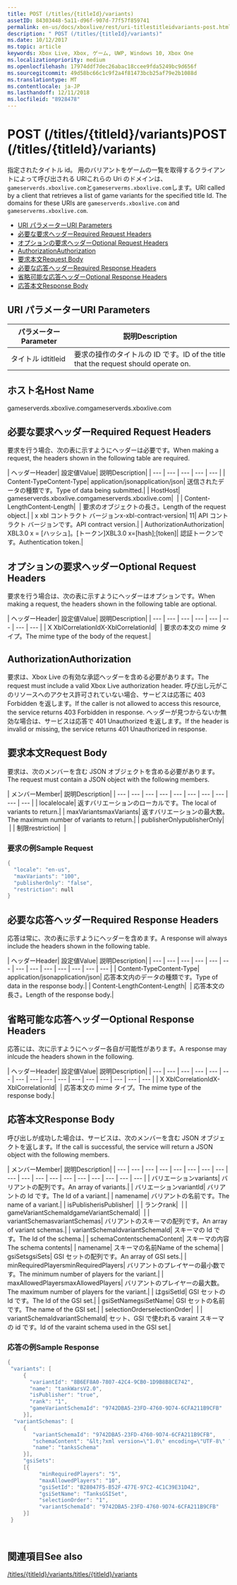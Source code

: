 ```yaml
---
title: POST (/titles/{titleId}/variants)
assetID: 84303448-5a11-d96f-907d-77f57f859741
permalink: en-us/docs/xboxlive/rest/uri-titlestitleidvariants-post.html
description: " POST (/titles/{titleId}/variants)"
ms.date: 10/12/2017
ms.topic: article
keywords: Xbox Live, Xbox, ゲーム, UWP, Windows 10, Xbox One
ms.localizationpriority: medium
ms.openlocfilehash: 17974ddf7dec26abac18ccee9fda5249bc9d656f
ms.sourcegitcommit: 49d58bc66c1c9f2a4f81473bcb25af79e2b1088d
ms.translationtype: MT
ms.contentlocale: ja-JP
ms.lasthandoff: 12/11/2018
ms.locfileid: "8928478"
---
```

# <a name="post-titlestitleidvariants"></a><span data-ttu-id="aaa9e-104">POST (/titles/{titleId}/variants)</span><span class="sxs-lookup"><span data-stu-id="aaa9e-104">POST (/titles/{titleId}/variants)</span></span>
<span data-ttu-id="aaa9e-105">指定されたタイトル id。 用のバリアントをゲームの一覧を取得するクライアントによって呼び出される URIこれらの Uri のドメインは、`gameserverds.xboxlive.com`と`gameserverms.xboxlive.com`します。</span><span class="sxs-lookup"><span data-stu-id="aaa9e-105">URI called by a client that retrieves a list of game variants for the specified title Id. The domains for these URIs are `gameserverds.xboxlive.com` and `gameserverms.xboxlive.com`.</span></span>
 
  * [<span data-ttu-id="aaa9e-106">URI パラメーター</span><span class="sxs-lookup"><span data-stu-id="aaa9e-106">URI Parameters</span></span>](#ID4EZ)
  * [<span data-ttu-id="aaa9e-107">必要な要求ヘッダー</span><span class="sxs-lookup"><span data-stu-id="aaa9e-107">Required Request Headers</span></span>](#ID4EIB)
  * [<span data-ttu-id="aaa9e-108">オプションの要求ヘッダー</span><span class="sxs-lookup"><span data-stu-id="aaa9e-108">Optional Request Headers</span></span>](#ID4EED)
  * [<span data-ttu-id="aaa9e-109">Authorization</span><span class="sxs-lookup"><span data-stu-id="aaa9e-109">Authorization</span></span>](#ID4E3D)
  * [<span data-ttu-id="aaa9e-110">要求本文</span><span class="sxs-lookup"><span data-stu-id="aaa9e-110">Request Body</span></span>](#ID4EEE)
  * [<span data-ttu-id="aaa9e-111">必要な応答ヘッダー</span><span class="sxs-lookup"><span data-stu-id="aaa9e-111">Required Response Headers</span></span>](#ID4ELF)
  * [<span data-ttu-id="aaa9e-112">省略可能な応答ヘッダー</span><span class="sxs-lookup"><span data-stu-id="aaa9e-112">Optional Response Headers</span></span>](#ID4EMG)
  * [<span data-ttu-id="aaa9e-113">応答本文</span><span class="sxs-lookup"><span data-stu-id="aaa9e-113">Response Body</span></span>](#ID4EEH)
 
<a id="ID4EZ"></a>

 
## <a name="uri-parameters"></a><span data-ttu-id="aaa9e-114">URI パラメーター</span><span class="sxs-lookup"><span data-stu-id="aaa9e-114">URI Parameters</span></span>
 
| <span data-ttu-id="aaa9e-115">パラメーター</span><span class="sxs-lookup"><span data-stu-id="aaa9e-115">Parameter</span></span>| <span data-ttu-id="aaa9e-116">説明</span><span class="sxs-lookup"><span data-stu-id="aaa9e-116">Description</span></span>| 
| --- | --- | 
| <span data-ttu-id="aaa9e-117">タイトル id</span><span class="sxs-lookup"><span data-stu-id="aaa9e-117">titleid</span></span>| <span data-ttu-id="aaa9e-118">要求の操作のタイトルの ID です。</span><span class="sxs-lookup"><span data-stu-id="aaa9e-118">ID of the title that the request should operate on.</span></span>| 
  
<a id="ID5EG"></a>

 
## <a name="host-name"></a><span data-ttu-id="aaa9e-119">ホスト名</span><span class="sxs-lookup"><span data-stu-id="aaa9e-119">Host Name</span></span>

<span data-ttu-id="aaa9e-120">gameserverds.xboxlive.com</span><span class="sxs-lookup"><span data-stu-id="aaa9e-120">gameserverds.xboxlive.com</span></span>
 
<a id="ID4EIB"></a>

 
## <a name="required-request-headers"></a><span data-ttu-id="aaa9e-121">必要な要求ヘッダー</span><span class="sxs-lookup"><span data-stu-id="aaa9e-121">Required Request Headers</span></span>
 
<span data-ttu-id="aaa9e-122">要求を行う場合、次の表に示すようにヘッダーは必要です。</span><span class="sxs-lookup"><span data-stu-id="aaa9e-122">When making a request, the headers shown in the following table are required.</span></span>
 
| <span data-ttu-id="aaa9e-123">ヘッダー</span><span class="sxs-lookup"><span data-stu-id="aaa9e-123">Header</span></span>| <span data-ttu-id="aaa9e-124">設定値</span><span class="sxs-lookup"><span data-stu-id="aaa9e-124">Value</span></span>| <span data-ttu-id="aaa9e-125">説明</span><span class="sxs-lookup"><span data-stu-id="aaa9e-125">Description</span></span>| 
| --- | --- | --- | --- | --- | 
| <span data-ttu-id="aaa9e-126">Content-Type</span><span class="sxs-lookup"><span data-stu-id="aaa9e-126">Content-Type</span></span>| <span data-ttu-id="aaa9e-127">application/json</span><span class="sxs-lookup"><span data-stu-id="aaa9e-127">application/json</span></span>| <span data-ttu-id="aaa9e-128">送信されたデータの種類です。</span><span class="sxs-lookup"><span data-stu-id="aaa9e-128">Type of data being submitted.</span></span>| 
| <span data-ttu-id="aaa9e-129">Host</span><span class="sxs-lookup"><span data-stu-id="aaa9e-129">Host</span></span>| <span data-ttu-id="aaa9e-130">gameserverds.xboxlive.com</span><span class="sxs-lookup"><span data-stu-id="aaa9e-130">gameserverds.xboxlive.com</span></span>|  | 
| <span data-ttu-id="aaa9e-131">Content-Length</span><span class="sxs-lookup"><span data-stu-id="aaa9e-131">Content-Length</span></span>|  | <span data-ttu-id="aaa9e-132">要求のオブジェクトの長さ。</span><span class="sxs-lookup"><span data-stu-id="aaa9e-132">Length of the request object.</span></span>| 
| <span data-ttu-id="aaa9e-133">x xbl コントラクト バージョン</span><span class="sxs-lookup"><span data-stu-id="aaa9e-133">x-xbl-contract-version</span></span>| <span data-ttu-id="aaa9e-134">1</span><span class="sxs-lookup"><span data-stu-id="aaa9e-134">1</span></span>| <span data-ttu-id="aaa9e-135">API コントラクト バージョンです。</span><span class="sxs-lookup"><span data-stu-id="aaa9e-135">API contract version.</span></span>| 
| <span data-ttu-id="aaa9e-136">Authorization</span><span class="sxs-lookup"><span data-stu-id="aaa9e-136">Authorization</span></span>| <span data-ttu-id="aaa9e-137">XBL3.0 x = [ハッシュ]。[トークン]</span><span class="sxs-lookup"><span data-stu-id="aaa9e-137">XBL3.0 x=[hash];[token]</span></span>| <span data-ttu-id="aaa9e-138">認証トークンです。</span><span class="sxs-lookup"><span data-stu-id="aaa9e-138">Authentication token.</span></span>| 
  
<a id="ID4EED"></a>

 
## <a name="optional-request-headers"></a><span data-ttu-id="aaa9e-139">オプションの要求ヘッダー</span><span class="sxs-lookup"><span data-stu-id="aaa9e-139">Optional Request Headers</span></span>
 
<span data-ttu-id="aaa9e-140">要求を行う場合は、次の表に示すようにヘッダーはオプションです。</span><span class="sxs-lookup"><span data-stu-id="aaa9e-140">When making a request, the headers shown in the following table are optional.</span></span>
 
| <span data-ttu-id="aaa9e-141">ヘッダー</span><span class="sxs-lookup"><span data-stu-id="aaa9e-141">Header</span></span>| <span data-ttu-id="aaa9e-142">設定値</span><span class="sxs-lookup"><span data-stu-id="aaa9e-142">Value</span></span>| <span data-ttu-id="aaa9e-143">説明</span><span class="sxs-lookup"><span data-stu-id="aaa9e-143">Description</span></span>| 
| --- | --- | --- | --- | --- | --- | --- | --- | 
| <span data-ttu-id="aaa9e-144">X XblCorrelationId</span><span class="sxs-lookup"><span data-stu-id="aaa9e-144">X-XblCorrelationId</span></span>|  | <span data-ttu-id="aaa9e-145">要求の本文の mime タイプ。</span><span class="sxs-lookup"><span data-stu-id="aaa9e-145">The mime type of the body of the request.</span></span>| 
  
<a id="ID4E3D"></a>

 
## <a name="authorization"></a><span data-ttu-id="aaa9e-146">Authorization</span><span class="sxs-lookup"><span data-stu-id="aaa9e-146">Authorization</span></span>

<span data-ttu-id="aaa9e-147">要求は、Xbox Live の有効な承認ヘッダーを含める必要があります。</span><span class="sxs-lookup"><span data-stu-id="aaa9e-147">The request must include a valid Xbox Live authorization header.</span></span> <span data-ttu-id="aaa9e-148">呼び出し元がこのリソースへのアクセス許可されていない場合、サービスは応答に 403 Forbidden を返します。</span><span class="sxs-lookup"><span data-stu-id="aaa9e-148">If the caller is not allowed to access this resource, the service returns 403 Forbidden in response.</span></span> <span data-ttu-id="aaa9e-149">ヘッダーが見つからないか無効な場合は、サービスは応答で 401 Unauthorized を返します。</span><span class="sxs-lookup"><span data-stu-id="aaa9e-149">If the header is invalid or missing, the service returns 401 Unauthorized in response.</span></span>
 
<a id="ID4EEE"></a>

 
## <a name="request-body"></a><span data-ttu-id="aaa9e-150">要求本文</span><span class="sxs-lookup"><span data-stu-id="aaa9e-150">Request Body</span></span>
 
<span data-ttu-id="aaa9e-151">要求は、次のメンバーを含む JSON オブジェクトを含める必要があります。</span><span class="sxs-lookup"><span data-stu-id="aaa9e-151">The request must contain a JSON object with the following members.</span></span>
 
| <span data-ttu-id="aaa9e-152">メンバー</span><span class="sxs-lookup"><span data-stu-id="aaa9e-152">Member</span></span>| <span data-ttu-id="aaa9e-153">説明</span><span class="sxs-lookup"><span data-stu-id="aaa9e-153">Description</span></span>| 
| --- | --- | --- | --- | --- | --- | --- | --- | --- | --- | 
| <span data-ttu-id="aaa9e-154">locale</span><span class="sxs-lookup"><span data-stu-id="aaa9e-154">locale</span></span>| <span data-ttu-id="aaa9e-155">返すバリエーションのローカルです。</span><span class="sxs-lookup"><span data-stu-id="aaa9e-155">The local of variants to return.</span></span>| 
| <span data-ttu-id="aaa9e-156">maxVariants</span><span class="sxs-lookup"><span data-stu-id="aaa9e-156">maxVariants</span></span>| <span data-ttu-id="aaa9e-157">返すバリエーションの最大数。</span><span class="sxs-lookup"><span data-stu-id="aaa9e-157">The maximum number of variants to return.</span></span>| 
| <span data-ttu-id="aaa9e-158">publisherOnly</span><span class="sxs-lookup"><span data-stu-id="aaa9e-158">publisherOnly</span></span>|  | 
| <span data-ttu-id="aaa9e-159">制限</span><span class="sxs-lookup"><span data-stu-id="aaa9e-159">restriction</span></span>|  | 
 
<a id="ID4EDF"></a>

 
### <a name="sample-request"></a><span data-ttu-id="aaa9e-160">要求の例</span><span class="sxs-lookup"><span data-stu-id="aaa9e-160">Sample Request</span></span>
 

```cpp
{
  "locale": "en-us",
  "maxVariants": "100",
  "publisherOnly": "false",
  "restriction": null
}

```

   
<a id="ID4ELF"></a>

 
## <a name="required-response-headers"></a><span data-ttu-id="aaa9e-161">必要な応答ヘッダー</span><span class="sxs-lookup"><span data-stu-id="aaa9e-161">Required Response Headers</span></span>
 
<span data-ttu-id="aaa9e-162">応答は常に、次の表に示すようにヘッダーを含めます。</span><span class="sxs-lookup"><span data-stu-id="aaa9e-162">A response will always include the headers shown in the following table.</span></span>
 
| <span data-ttu-id="aaa9e-163">ヘッダー</span><span class="sxs-lookup"><span data-stu-id="aaa9e-163">Header</span></span>| <span data-ttu-id="aaa9e-164">設定値</span><span class="sxs-lookup"><span data-stu-id="aaa9e-164">Value</span></span>| <span data-ttu-id="aaa9e-165">説明</span><span class="sxs-lookup"><span data-stu-id="aaa9e-165">Description</span></span>| 
| --- | --- | --- | --- | --- | --- | --- | --- | --- | --- | --- | --- | --- | 
| <span data-ttu-id="aaa9e-166">Content-Type</span><span class="sxs-lookup"><span data-stu-id="aaa9e-166">Content-Type</span></span>| <span data-ttu-id="aaa9e-167">application/json</span><span class="sxs-lookup"><span data-stu-id="aaa9e-167">application/json</span></span>| <span data-ttu-id="aaa9e-168">応答本文内のデータの種類です。</span><span class="sxs-lookup"><span data-stu-id="aaa9e-168">Type of data in the response body.</span></span>| 
| <span data-ttu-id="aaa9e-169">Content-Length</span><span class="sxs-lookup"><span data-stu-id="aaa9e-169">Content-Length</span></span>|  | <span data-ttu-id="aaa9e-170">応答本文の長さ。</span><span class="sxs-lookup"><span data-stu-id="aaa9e-170">Length of the response body.</span></span>| 
  
<a id="ID4EMG"></a>

 
## <a name="optional-response-headers"></a><span data-ttu-id="aaa9e-171">省略可能な応答ヘッダー</span><span class="sxs-lookup"><span data-stu-id="aaa9e-171">Optional Response Headers</span></span>
 
<span data-ttu-id="aaa9e-172">応答には、次に示すようにヘッダー各自が可能性があります。</span><span class="sxs-lookup"><span data-stu-id="aaa9e-172">A response may inlcude the headers shown in the following.</span></span>
 
| <span data-ttu-id="aaa9e-173">ヘッダー</span><span class="sxs-lookup"><span data-stu-id="aaa9e-173">Header</span></span>| <span data-ttu-id="aaa9e-174">設定値</span><span class="sxs-lookup"><span data-stu-id="aaa9e-174">Value</span></span>| <span data-ttu-id="aaa9e-175">説明</span><span class="sxs-lookup"><span data-stu-id="aaa9e-175">Description</span></span>| 
| --- | --- | --- | --- | --- | --- | --- | --- | --- | --- | --- | --- | --- | --- | --- | --- | 
| <span data-ttu-id="aaa9e-176">X XblCorrelationId</span><span class="sxs-lookup"><span data-stu-id="aaa9e-176">X-XblCorrelationId</span></span>|  | <span data-ttu-id="aaa9e-177">応答本文の mime タイプ。</span><span class="sxs-lookup"><span data-stu-id="aaa9e-177">The mime type of the response body.</span></span>| 
  
<a id="ID4EEH"></a>

 
## <a name="response-body"></a><span data-ttu-id="aaa9e-178">応答本文</span><span class="sxs-lookup"><span data-stu-id="aaa9e-178">Response Body</span></span>
 
<span data-ttu-id="aaa9e-179">呼び出しが成功した場合は、サービスは、次のメンバーを含む JSON オブジェクトを返します。</span><span class="sxs-lookup"><span data-stu-id="aaa9e-179">If the call is successful, the service will return a JSON object with the following members.</span></span>
 
| <span data-ttu-id="aaa9e-180">メンバー</span><span class="sxs-lookup"><span data-stu-id="aaa9e-180">Member</span></span>| <span data-ttu-id="aaa9e-181">説明</span><span class="sxs-lookup"><span data-stu-id="aaa9e-181">Description</span></span>| 
| --- | --- | --- | --- | --- | --- | --- | --- | --- | --- | --- | --- | --- | --- | --- | --- | --- | --- | 
| <span data-ttu-id="aaa9e-182">バリエーション</span><span class="sxs-lookup"><span data-stu-id="aaa9e-182">variants</span></span>| <span data-ttu-id="aaa9e-183">バリアントの配列です。</span><span class="sxs-lookup"><span data-stu-id="aaa9e-183">An array of variants.</span></span>| 
| <span data-ttu-id="aaa9e-184">バリエーション</span><span class="sxs-lookup"><span data-stu-id="aaa9e-184">variantId</span></span>| <span data-ttu-id="aaa9e-185">バリアントの Id です。</span><span class="sxs-lookup"><span data-stu-id="aaa9e-185">The Id of a variant.</span></span>| 
| <span data-ttu-id="aaa9e-186">name</span><span class="sxs-lookup"><span data-stu-id="aaa9e-186">name</span></span>| <span data-ttu-id="aaa9e-187">バリアントの名前です。</span><span class="sxs-lookup"><span data-stu-id="aaa9e-187">The name of a variant.</span></span>| 
| <span data-ttu-id="aaa9e-188">isPublisher</span><span class="sxs-lookup"><span data-stu-id="aaa9e-188">isPublisher</span></span>|  | 
| <span data-ttu-id="aaa9e-189">ランク</span><span class="sxs-lookup"><span data-stu-id="aaa9e-189">rank</span></span>|  | 
| <span data-ttu-id="aaa9e-190">gameVariantSchemaId</span><span class="sxs-lookup"><span data-stu-id="aaa9e-190">gameVariantSchemaId</span></span>|  | 
| <span data-ttu-id="aaa9e-191">variantSchemas</span><span class="sxs-lookup"><span data-stu-id="aaa9e-191">variantSchemas</span></span>| <span data-ttu-id="aaa9e-192">バリアントのスキーマの配列です。</span><span class="sxs-lookup"><span data-stu-id="aaa9e-192">An array of variant schemas.</span></span>| 
| <span data-ttu-id="aaa9e-193">variantSchemaId</span><span class="sxs-lookup"><span data-stu-id="aaa9e-193">variantSchemaId</span></span>| <span data-ttu-id="aaa9e-194">スキーマの Id です。</span><span class="sxs-lookup"><span data-stu-id="aaa9e-194">The Id of the schema.</span></span>| 
| <span data-ttu-id="aaa9e-195">schemaContent</span><span class="sxs-lookup"><span data-stu-id="aaa9e-195">schemaContent</span></span>| <span data-ttu-id="aaa9e-196">スキーマの内容</span><span class="sxs-lookup"><span data-stu-id="aaa9e-196">The schema contents</span></span>| 
| <span data-ttu-id="aaa9e-197">name</span><span class="sxs-lookup"><span data-stu-id="aaa9e-197">name</span></span>| <span data-ttu-id="aaa9e-198">スキーマの名前</span><span class="sxs-lookup"><span data-stu-id="aaa9e-198">Name of the schema</span></span>| 
| <span data-ttu-id="aaa9e-199">gsiSets</span><span class="sxs-lookup"><span data-stu-id="aaa9e-199">gsiSets</span></span>| <span data-ttu-id="aaa9e-200">GSI セットの配列です。</span><span class="sxs-lookup"><span data-stu-id="aaa9e-200">An array of GSI sets.</span></span>| 
| <span data-ttu-id="aaa9e-201">minRequiredPlayers</span><span class="sxs-lookup"><span data-stu-id="aaa9e-201">minRequiredPlayers</span></span>| <span data-ttu-id="aaa9e-202">バリアントのプレイヤーの最小数です。</span><span class="sxs-lookup"><span data-stu-id="aaa9e-202">The minimum number of players for the variant.</span></span>| 
| <span data-ttu-id="aaa9e-203">maxAllowedPlayers</span><span class="sxs-lookup"><span data-stu-id="aaa9e-203">maxAllowedPlayers</span></span>| <span data-ttu-id="aaa9e-204">バリアントのプレイヤーの最大数。</span><span class="sxs-lookup"><span data-stu-id="aaa9e-204">The maximum number of players for the variant.</span></span>| 
| <span data-ttu-id="aaa9e-205">は</span><span class="sxs-lookup"><span data-stu-id="aaa9e-205">gsiSetId</span></span>| <span data-ttu-id="aaa9e-206">GSI セットの Id です。</span><span class="sxs-lookup"><span data-stu-id="aaa9e-206">The Id of the GSI set.</span></span>| 
| <span data-ttu-id="aaa9e-207">gsiSetName</span><span class="sxs-lookup"><span data-stu-id="aaa9e-207">gsiSetName</span></span>| <span data-ttu-id="aaa9e-208">GSI セットの名前です。</span><span class="sxs-lookup"><span data-stu-id="aaa9e-208">The name of the GSI set.</span></span>| 
| <span data-ttu-id="aaa9e-209">selectionOrder</span><span class="sxs-lookup"><span data-stu-id="aaa9e-209">selectionOrder</span></span>|  | 
| <span data-ttu-id="aaa9e-210">variantSchemaId</span><span class="sxs-lookup"><span data-stu-id="aaa9e-210">variantSchemaId</span></span>| <span data-ttu-id="aaa9e-211">セット、GSI で使われる varaint スキーマの id です。</span><span class="sxs-lookup"><span data-stu-id="aaa9e-211">Id of the varaint schema used in the GSI set.</span></span>| 
 
<a id="ID4EYBAC"></a>

 
### <a name="sample-response"></a><span data-ttu-id="aaa9e-212">応答の例</span><span class="sxs-lookup"><span data-stu-id="aaa9e-212">Sample Response</span></span>
 

```cpp
{
 "variants": [
     { 
       "variantId": "8B6EF8A0-7807-42C4-9CB0-1D9B8B8CE742", 
       "name": "tankWarsV2.0",
       "isPublisher": "true",
       "rank": "1",
       "gameVariantSchemaId": "9742DBA5-23FD-4760-9D74-6CFA211B9CFB"
     }],
  "variantSchemas": [
     {
        "variantSchemaId": "9742DBA5-23FD-4760-9D74-6CFA211B9CFB",
        "schemaContent": "&lt;?xml version=\"1.0\" encoding=\"UTF-8\" ?>&lt;xs:schema xmlns:xs=\"http://www.w3.org/2001/XMLSchema\">&lt;xs:element name=\"root\">&lt;/xs:element>&lt;/xs:schema>"
        "name": "tanksSchema"
     }],
     "gsiSets":
     [{ 
          "minRequiredPlayers": "5", 
          "maxAllowedPlayers": "10", 
          "gsiSetId": "B28047F5-B52F-477E-97C2-4C1C39E31D42",
          "gsiSetName": "TanksGSISet",
          "selectionOrder": "1",
          "variantSchemaId": "9742DBA5-23FD-4760-9D74-6CFA211B9CFB"
     }]
 }

  

```

   
<a id="ID4ERCAC"></a>

 
## <a name="see-also"></a><span data-ttu-id="aaa9e-213">関連項目</span><span class="sxs-lookup"><span data-stu-id="aaa9e-213">See also</span></span>
 [<span data-ttu-id="aaa9e-214">/titles/{titleId}/variants</span><span class="sxs-lookup"><span data-stu-id="aaa9e-214">/titles/{titleId}/variants</span></span>](uri-titlestitleidvariants.md)

  